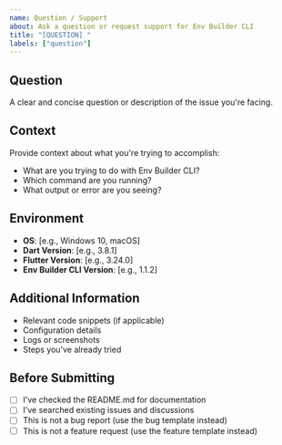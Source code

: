 ```yaml
---
name: Question / Support
about: Ask a question or request support for Env Builder CLI
title: "[QUESTION] "
labels: ["question"]
---
```


## Question
A clear and concise question or description of the issue you're facing.

## Context
Provide context about what you're trying to accomplish:
- What are you trying to do with Env Builder CLI?
- Which command are you running?
- What output or error are you seeing?

## Environment
- **OS**: [e.g., Windows 10, macOS]
- **Dart Version**: [e.g., 3.8.1]
- **Flutter Version**: [e.g., 3.24.0]
- **Env Builder CLI Version**: [e.g., 1.1.2]

## Additional Information
- Relevant code snippets (if applicable)
- Configuration details
- Logs or screenshots
- Steps you've already tried

## Before Submitting
- [ ] I've checked the README.md for documentation
- [ ] I've searched existing issues and discussions
- [ ] This is not a bug report (use the bug template instead)
- [ ] This is not a feature request (use the feature template instead)

